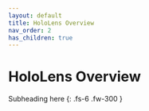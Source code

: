 ```yaml
---
layout: default
title: HoloLens Overview
nav_order: 2
has_children: true
---
```


# HoloLens Overview

Subheading here
{: .fs-6 .fw-300 }
